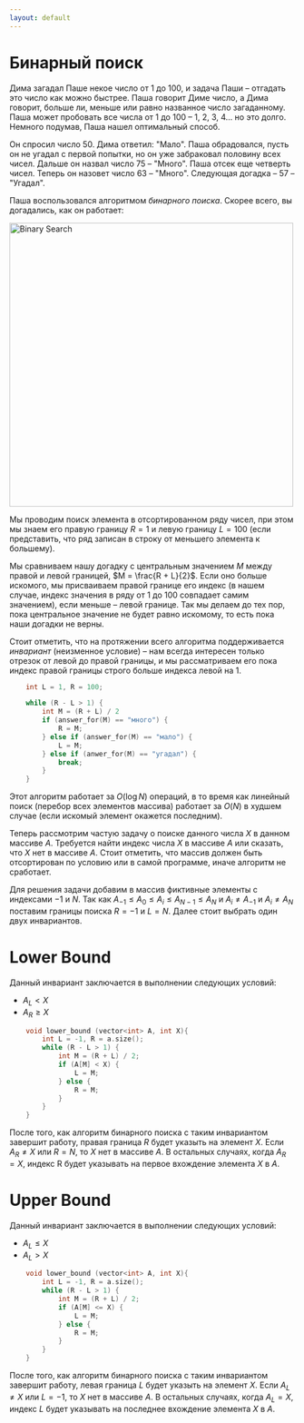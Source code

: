 ```yaml
---
layout: default
---
```


<script type="text/javascript" id="MathJax-script" async
  src="https://cdn.jsdelivr.net/npm/mathjax@3/es5/tex-mml-chtml.js">
</script>

<script>
  MathJax = {
    tex: {
      inlineMath: [['$', '$']]
    }
  };
</script>

# **Бинарный поиск**

Дима загадал Паше некое число от $1$ до $100$, и задача Паши – отгадать это число как можно быстрее. Паша говорит Диме число, а Дима говорит, больше ли, меньше или равно названное число загаданному. Паша может пробовать все числа от $1$ до $100$ – $1$, $2$, $3$, $4$… но это долго. Немного подумав, Паша нашел оптимальный способ. 

Он спросил число $50$. Дима ответил: "Мало". Паша обрадовался, пусть он не угадал с первой попытки, но он уже забраковал половину всех чисел. Дальше он назвал число $75$ – "Много". Паша отсек еще четверть чисел. Теперь он назовет число $63$ – "Много". Следующая догадка – $57$ – "Угадал".

Паша воспользовался алгоритмом *бинарного поиска*. Скорее всего, вы догадались, как он работает:

<img src="assets/binsearch.png" alt="Binary Search" width="500"/>

Мы проводим поиск элемента в отсортированном ряду чисел, при этом мы знаем его правую границу $R = 1$ и левую границу $L = 100$ (если представить, что ряд записан в строку от меньшего элемента к большему). 

Мы сравниваем нашу догадку с центральным значением $M$ между правой и левой границей, $M = \frac{R + L}{2}$. Если оно больше искомого, мы присваиваем правой границе его индекс (в нашем случае, индекс значения в ряду от $1$ до $100$ совпадает самим значением), если меньше – левой границе. Так мы делаем до тех пор, пока центральное значение не будет равно искомому, то есть пока наши догадки не верны.

Стоит отметить, что на протяжении всего алгоритма поддерживается *инвариант* (неизменное условие) – нам всегда интересен только отрезок от левой до правой границы, и мы рассматриваем его пока индекс правой границы строго больше индекса левой на $1$.

```cpp
    int L = 1, R = 100;

    while (R - L > 1) {
        int M = (R + L) / 2
        if (answer_for(M) == "много") {
            R = M;
        } else if (answer_for(M) == "мало") {
            L = M;
        } else if (anwer_for(M) == "угадал") {
            break;
        }
    }
```

Этот алгоритм работает за $O(\log N)$ операций, в то время как линейный поиск (перебор всех элементов массива) работает за $O(N)$ в худшем случае (если искомый элемент окажется последним). 

Теперь рассмотрим частую задачу о поиске данного числа $X$ в данном массиве $A$. Требуется найти индекс числа $X$ в массиве $A$ или сказать, что $X$ нет в массиве $A$. Стоит отметить, что массив должен быть отсортирован по условию или в самой программе, иначе алгоритм не сработает.

Для решения задачи добавим в массив фиктивные элементы с индексами $-1$ и $N$. Так как $A_{-1} \leq A_0 \leq A_i \leq A_{N-1} \leq A_N$ и $A_i \neq A_{-1}$ и $A_i \neq A_N$ поставим границы поиска $R = -1$ и $L = N$. Далее стоит выбрать один двух инвариантов.

# **Lower Bound**
Данный инвариант заключается в выполнении следующих условий:

* $A_L < X$
* $A_R \geq X$
  
```cpp
    void lower_bound (vector<int> A, int X){
        int L = -1, R = a.size();
        while (R - L > 1) {
            int M = (R + L) / 2;
            if (A[M] < X) {
                L = M;
            } else {
                R = M;
            }
        }
    }
```

После того, как алгоритм бинарного поиска с таким инвариантом завершит работу, правая граница $R$ будет указыть на элемент $X$. Если $A_R \neq X$ или $R = N$, то $X$ нет в массиве $A$. В остальных случаях, когда $A_R = X$, индекс R будет указывать на первое вхождение элемента $X$ в $A$.

# **Upper Bound**

Данный инвариант заключается в выполнении следующих условий:

* $A_L \leq X$
* $A_L > X$
  
```cpp
    void lower_bound (vector<int> A, int X){
        int L = -1, R = a.size();
        while (R - L > 1) {
            int M = (R + L) / 2;
            if (A[M] <= X) {
                L = M;
            } else {
                R = M;
            }
        }
    }
```

После того, как алгоритм бинарного поиска с таким инвариантом завершит работу, левая граница $L$ будет указыть на элемент $X$. Если $A_L \neq X$ или $L = -1$, то $X$ нет в массиве $A$. В остальных случаях, когда $A_L = X$, индекс $L$ будет указывать на последнее вхождение элемента $X$ в $A$.